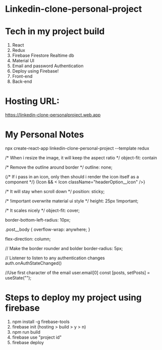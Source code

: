 # Linkedin-clone-personal-project

# Tech in my project build

1) React
2) Redux
3) Firebase Firestore Realtime db
4) Material UI
5) Email and password Authentication
6) Deploy using Firebase!
7) Front-end
8) Back-end

# Hosting URL: 
https://linkedin-clone-personalproject.web.app

# My Personal Notes

npx create-react-app linkedin-clone-personal-project --template redux

/* When i resize the image, it will keep the aspect ratio */
object-fit: contain

/* Remove the outline around border */
outline: none;

{/* If i pass in an icon, only then should i render the icon
itself as a component */}
{Icon && < Icon className="headerOption__icon" />}

/* It will stay when scroll down */
position: sticky;

/* !important overwrite material ui style */
height: 25px !important;

/* It scales nicely */
object-fit: cover;

border-bottom-left-radius: 10px;

.post__body {
    overflow-wrap: anywhere;
}

flex-direction: column;

// Make the border rounder and bolder
border-radius: 5px;

// Listener to listen to any authentication changes
auth.onAuthStateChanged()


//Use first character of the email
user.email[0]
const [posts, setPosts] = useState("");


# Steps to deploy my project using firebase

1) npm install -g firebase-tools
2) firebase init (hosting > build > y > n)
3) npm run build
4) firebase use "project id"
5) firebase deploy
